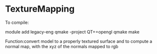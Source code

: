# TextureMapping
To compile:

module add legacy-eng
qmake -project QT+=opengl
qmake
make

Function:convert model to a properly textured surface and to compute a normal map, with 
the xyz of the normals mapped to rgb
